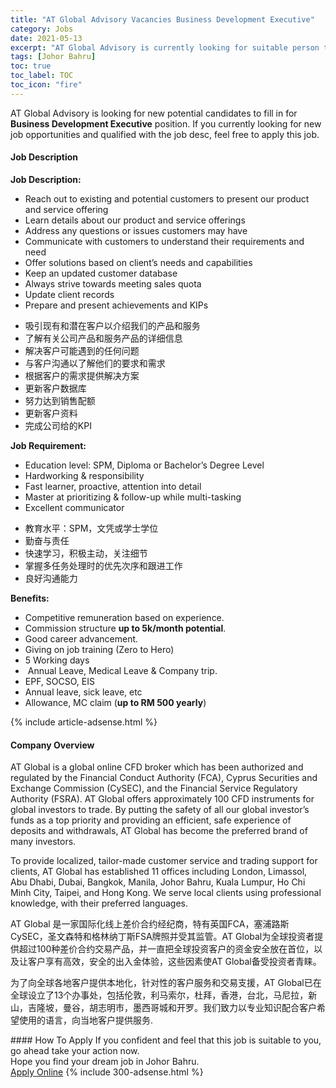 ```yaml
---
title: "AT Global Advisory Vacancies Business Development Executive" 
category: Jobs 
date: 2021-05-13 
excerpt: "AT Global Advisory is currently looking for suitable person to fill in the Business Development Executive which based in Johor Bahru" 
tags: [Johor Bahru] 
toc: true 
toc_label: TOC 
toc_icon: "fire" 
--- 
```


<p>AT Global Advisory is looking for new potential candidates to fill in for <b>Business Development Executive</b> position. If you currently looking for new job opportunities and qualified with the job desc, feel free to apply this job.
</p><div><div><h4>Job Description</h4></div><div><div><span><div><p><strong>Job Description:</strong></p><ul><li><span>Reach out to existing and potential customers to present our product and service offering</span></li><li><span>Learn details about our product and service offerings</span></li><li><span>Address any questions or issues customers may have&#160;</span></li><li><span>Communicate with customers to understand their requirements and need</span></li><li><span>Offer solutions based on client&#8217;s needs and capabilities</span></li><li><span>Keep an updated customer database</span></li><li><span>Always strive towards meeting sales quota&#160;</span></li><li><span>Update client records&#160;</span></li><li><span>Prepare and present achievements and KIPs</span></li></ul><ul><li><span>&#21560;&#24341;&#29616;&#26377;&#21644;&#28508;&#22312;&#23458;&#25143;&#20197;&#20171;&#32461;&#25105;&#20204;&#30340;&#20135;&#21697;&#21644;&#26381;&#21153;</span></li><li><span>&#20102;&#35299;&#26377;&#20851;&#20844;&#21496;&#20135;&#21697;&#21644;&#26381;&#21153;&#20135;&#21697;&#30340;&#35814;&#32454;&#20449;&#24687;</span></li><li><span>&#35299;&#20915;&#23458;&#25143;&#21487;&#33021;&#36935;&#21040;&#30340;&#20219;&#20309;&#38382;&#39064;</span></li><li><span>&#19982;&#23458;&#25143;&#27807;&#36890;&#20197;&#20102;&#35299;&#20182;&#20204;&#30340;&#35201;&#27714;&#21644;&#38656;&#27714;</span></li><li><span>&#26681;&#25454;&#23458;&#25143;&#30340;&#38656;&#27714;&#25552;&#20379;&#35299;&#20915;&#26041;&#26696;</span></li><li><span>&#26356;&#26032;&#23458;&#25143;&#25968;&#25454;&#24211;</span></li><li><span>&#21162;&#21147;&#36798;&#21040;&#38144;&#21806;&#37197;&#39069;</span></li><li><span>&#26356;&#26032;&#23458;&#25143;&#36164;&#26009;</span></li><li><span>&#23436;&#25104;&#20844;&#21496;&#32473;&#30340;KPI</span></li></ul><p><strong>Job Requirement:</strong></p><ul><li><span>Education level: SPM, Diploma or Bachelor&#8217;s Degree Level&#160;</span></li><li><span>Hardworking &amp; responsibility</span></li><li><span>Fast learner, proactive, attention into detail</span></li><li><span>Master at prioritizing &amp; follow-up while multi-tasking</span></li><li><span>Excellent communicator&#160;</span></li></ul><ul><li><span>&#25945;&#32946;&#27700;&#24179;&#65306;SPM&#65292;&#25991;&#20973;&#25110;&#23398;&#22763;&#23398;&#20301;</span></li><li><span>&#21220;&#22859;&#19982;&#36131;&#20219;</span></li><li><span>&#24555;&#36895;&#23398;&#20064;&#65292;&#31215;&#26497;&#20027;&#21160;&#65292;&#20851;&#27880;&#32454;&#33410;</span></li><li><span>&#25484;&#25569;&#22810;&#20219;&#21153;&#22788;&#29702;&#26102;&#30340;&#20248;&#20808;&#27425;&#24207;&#21644;&#36319;&#36827;&#24037;&#20316;</span></li><li><span>&#33391;&#22909;&#27807;&#36890;&#33021;&#21147;</span></li></ul><p><strong>Benefits:</strong></p><ul><li><span>Competitive remuneration based on experience.</span></li><li><span>Commission structure&#160;</span><strong>up to 5k/month&#160;potential</strong><span>.&#160;</span></li><li>Good career advancement.</li><li>Giving on job training (Zero to Hero)</li><li>5 Working days</li><li>&#160;Annual Leave, Medical Leave &amp; Company trip.</li><li>EPF, SOCSO, EIS</li><li>Annual leave, sick leave, etc</li><li>Allowance, MC claim (<strong>up to RM 500 yearly</strong><span>)</span></li></ul></div></span></div></div></div> 
{% include article-adsense.html %} 
<div><div><h4>Company Overview</h4></div><div><div><span><div><p>AT Global is a global online CFD broker which has been authorized and regulated by the Financial Conduct Authority (FCA), Cyprus Securities and Exchange Commission (CySEC), and the Financial Service Regulatory Authority (FSRA). AT Global offers approximately 100 CFD instruments for global investors to trade. By putting the safety of all our global investor&#8217;s funds as a top priority and providing an efficient, safe experience of deposits and withdrawals, AT Global has become the preferred brand of many investors.</p><p>To provide localized, tailor-made customer service and trading support for clients, AT Global has established 11 offices including London, Limassol, Abu Dhabi, Dubai, Bangkok, Manila, Johor Bahru, Kuala Lumpur, Ho Chi Minh City, Taipei, and Hong Kong. We serve local clients using professional knowledge, with their preferred languages.</p><p>AT Global &#26159;&#19968;&#23478;&#22269;&#38469;&#21270;&#32447;&#19978;&#24046;&#20215;&#21512;&#32422;&#32463;&#32426;&#21830;&#65292;&#29305;&#26377;&#33521;&#22269;FCA&#65292;&#22622;&#28006;&#36335;&#26031;CySEC&#65292;&#22307;&#25991;&#26862;&#29305;&#21644;&#26684;&#26519;&#32435;&#19969;&#26031;FSA&#29260;&#29031;&#24182;&#21463;&#20854;&#30417;&#31649;&#12290;AT Global&#20026;&#20840;&#29699;&#25237;&#36164;&#32773;&#25552;&#20379;&#36229;&#36807;100&#31181;&#24046;&#20215;&#21512;&#32422;&#20132;&#26131;&#20135;&#21697;&#65292;&#24182;&#19968;&#30452;&#25226;&#20840;&#29699;&#25237;&#36164;&#23458;&#25143;&#30340;&#36164;&#37329;&#23433;&#20840;&#25918;&#22312;&#39318;&#20301;&#65292;&#20197;&#21450;&#35753;&#23458;&#25143;&#20139;&#26377;&#39640;&#25928;&#65292;&#23433;&#20840;&#30340;&#20986;&#20837;&#37329;&#20307;&#39564;&#65292;&#36825;&#20123;&#22240;&#32032;&#20351;AT Global&#22791;&#21463;&#25237;&#36164;&#32773;&#38738;&#30544;&#12290;</p><p>&#20026;&#20102;&#21521;&#20840;&#29699;&#21508;&#22320;&#23458;&#25143;&#25552;&#20379;&#26412;&#22320;&#21270;&#65292;&#38024;&#23545;&#24615;&#30340;&#23458;&#25143;&#26381;&#21153;&#21644;&#20132;&#26131;&#25903;&#25588;&#65292;AT Global&#24050;&#22312;&#20840;&#29699;&#35774;&#31435;&#20102;13&#20010;&#21150;&#20107;&#22788;&#65292;&#21253;&#25324;&#20262;&#25958;&#65292;&#21033;&#39532;&#32034;&#23572;&#65292;&#26460;&#25308;&#65292;&#39321;&#28207;&#65292;&#21488;&#21271;&#65292;&#39532;&#23612;&#25289;&#65292;&#26032;&#23665;&#65292;&#21513;&#38534;&#22369;&#65292;&#26364;&#35895;&#65292;&#32993;&#24535;&#26126;&#24066;&#65292;&#22696;&#35199;&#21733;&#22478;&#21644;&#24320;&#32599;&#12290;&#25105;&#20204;&#33268;&#21147;&#20197;&#19987;&#19994;&#30693;&#35782;&#37197;&#21512;&#23458;&#25143;&#24076;&#26395;&#20351;&#29992;&#30340;&#35821;&#35328;&#65292;&#21521;&#24403;&#22320;&#23458;&#25143;&#25552;&#20379;&#26381;&#21153;.</p></div></span></div></div></div> 
#### How To Apply 
If you confident and feel that this job is suitable to you, go ahead take your action now. <br/> 
Hope you find your dream job in Johor Bahru. <br/> 
<a href="https://www.jobstreet.com.my/en/job/business-development-executive-4566815?jobId=jobstreet-my-job-4566815&" class="btn btn--info" target="_blank" rel="nofollow noopenner">Apply Online</a> 
{% include 300-adsense.html %} 